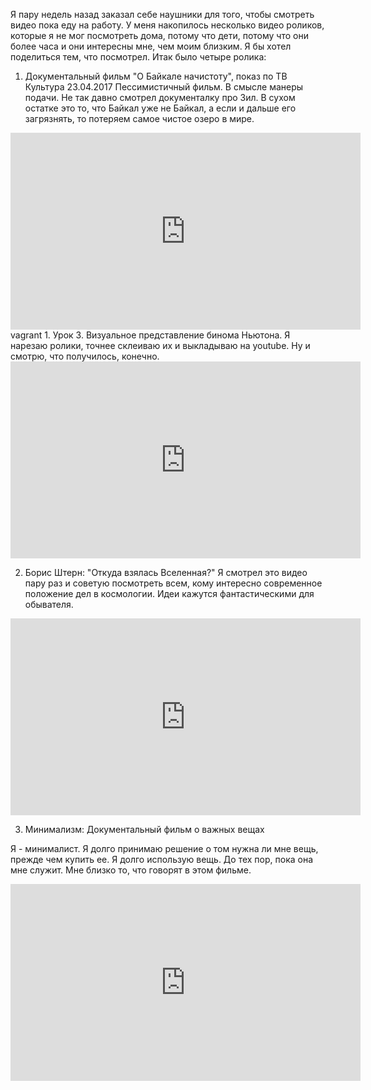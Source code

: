 Я пару недель назад заказал себе наушники для того, чтобы смотреть видео пока еду на работу. У меня накопилось несколько видео роликов, которые я не мог посмотреть дома, потому что дети, потому что они более часа и они интересны мне, чем моим близким. Я бы хотел поделиться тем, что посмотрел.
Итак было четыре ролика:

1. Документальный фильм "О Байкале начистоту", показ по ТВ Культура 23.04.2017
Пессимистичный фильм. В смысле манеры подачи. Не так давно смотрел документалку про Зил. В сухом остатке это то, что Байкал уже не Байкал, а если и дальше его загрязнять, то потеряем самое чистое озеро в мире.

<iframe width="560" height="315" src="https://www.youtube.com/embed/4WejFC9HZPg?rel=0&amp;controls=0&amp;showinfo=0" frameborder="0" allow="autoplay; encrypted-media" allowfullscreen></iframe>
vagrant
1. Урок 3. Визуальное представление бинома Ньютона. 
Я нарезаю ролики, точнее склеиваю их и выкладываю на youtube. Ну и смотрю, что получилось, конечно.

<iframe width="560" height="315" src="https://www.youtube.com/embed/Pwvp2H0hx4E?rel=0&amp;controls=0&amp;showinfo=0" frameborder="0" allow="autoplay; encrypted-media" allowfullscreen></iframe>

2. Борис Штерн: "Откуда взялась Вселенная?"
Я смотрел это видео пару раз и советую посмотреть всем, кому интересно современное положение дел в космологии. Идеи кажутся фантастическими для обывателя.

<iframe width="560" height="315" src="https://www.youtube.com/embed/mU6p52J1CNY?rel=0&amp;controls=0&amp;showinfo=0" frameborder="0" allow="autoplay; encrypted-media" allowfullscreen></iframe>

3. Минимализм: Документальный фильм о важных вещах

Я - минималист. Я долго принимаю решение о том нужна ли мне вещь, прежде чем купить ее. Я долго использую вещь. До тех пор, пока она мне служит. Мне близко то, что говорят в этом фильме.

<iframe width="560" height="315" src="https://www.youtube.com/embed/8DYx-gZQacg?rel=0&amp;controls=0&amp;showinfo=0" frameborder="0" allow="autoplay; encrypted-media" allowfullscreen></iframe>
